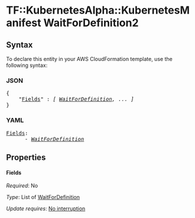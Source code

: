 # TF::KubernetesAlpha::KubernetesManifest WaitForDefinition2

## Syntax

To declare this entity in your AWS CloudFormation template, use the following syntax:

### JSON

<pre>
{
    "<a href="#fields" title="Fields">Fields</a>" : <i>[ <a href="waitfordefinition.md">WaitForDefinition</a>, ... ]</i>
}
</pre>

### YAML

<pre>
<a href="#fields" title="Fields">Fields</a>: <i>
      - <a href="waitfordefinition.md">WaitForDefinition</a></i>
</pre>

## Properties

#### Fields

_Required_: No

_Type_: List of <a href="waitfordefinition.md">WaitForDefinition</a>

_Update requires_: [No interruption](https://docs.aws.amazon.com/AWSCloudFormation/latest/UserGuide/using-cfn-updating-stacks-update-behaviors.html#update-no-interrupt)

